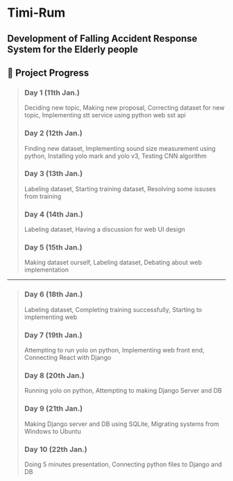 # Timi-Rum

## Development of Falling Accident Response System for the Elderly people

## 📅 Project Progress

> ### Day 1 (11th Jan.) 
> Deciding new topic, Making new proposal, Correcting dataset for new topic, Implementing stt service using python web sst api 
> ### Day 2 (12th Jan.) 
> Finding new dataset, Implementing sound size measurement using python, Installing yolo mark and yolo v3, Testing CNN algorithm
> ### Day 3 (13th Jan.) 
> Labeling dataset, Starting training dataset, Resolving some issuses from training
> ### Day 4 (14th Jan.) 
> Labeling dataset, Having a discussion for web UI design 
> ### Day 5 (15th Jan.) 
> Making dataset ourself, Labeling dataset, Debating about web implementation
------------
> ### Day 6 (18th Jan.) 
> Labeling dataset, Completing training successfully, Starting to implementing web
> ### Day 7 (19th Jan.) 
> Attempting to run yolo on python, Implementing web front end, Connecting React with Django
> ### Day 8 (20th Jan.) 
> Running yolo on python, Attempting to making Django Server and DB
> ### Day 9 (21th Jan.) 
> Making Django server and DB using SQLite, Migrating systems from Windows to Ubuntu 
> ### Day 10 (22th Jan.) 
> Doing 5 minutes presentation, Connecting python files to Django and DB
